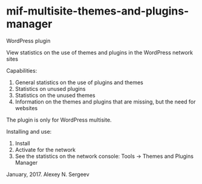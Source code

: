 # mif-multisite-themes-and-plugins-manager

WordPress plugin

View statistics on the use of themes and plugins in the WordPress network sites

Capabilities:

1. General statistics on the use of plugins and themes
2. Statistics on unused plugins
3. Statistics on the unused themes
4. Information on the themes and plugins that are missing, but the need for websites

The plugin is only for WordPress multisite.

Installing and use:

1. Install
2. Activate for the network
3. See the statistics on the network console: Tools -> Themes and Plugins Manager

January, 2017.
Alexey N. Sergeev
